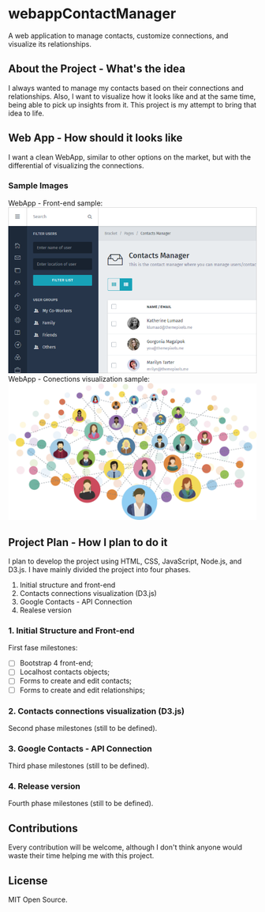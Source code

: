 # webappContactManager

 A web application to manage contacts, customize connections, and visualize its relationships.

## About the Project - What's the idea

I always wanted to manage my contacts based on their connections and relationships. Also, I want to visualize how it looks like and at the same time, being able to pick up insights from it. This project is my attempt to bring that idea to life.

## Web App - How should it looks like

I want a clean WebApp, similar to other options on the market, but with the differential of visualizing the connections.

### Sample Images

WebApp - Front-end sample:
![Alt text](/sample_img_contact_manager.png?raw=true "WebApp")
WebApp - Conections visualization sample:
![Alt text](/sample_img_contact_manager_network.jpg?raw=true "Connetions")

## Project Plan - How I plan to do it

I plan to develop the project using HTML, CSS, JavaScript, Node.js, and D3.js.
I have mainly divided the project into four phases.

1. Initial structure and front-end
2. Contacts connections visualization (D3.js)
3. Google Contacts - API Connection
4. Realese version

### 1. Initial Structure and Front-end

First fase milestones:

- [ ] Bootstrap 4 front-end;
- [ ] Localhost contacts objects;
- [ ] Forms to create and edit contacts;
- [ ] Forms to create and edit relationships;

### 2. Contacts connections visualization (D3.js)

Second phase milestones (still to be defined).

### 3. Google Contacts - API Connection

Third phase milestones (still to be defined).

### 4. Release version

Fourth phase milestones (still to be defined).

## Contributions

Every contribution will be welcome, although I don't think anyone would waste their time helping me with this project.

## License

MIT Open Source.
